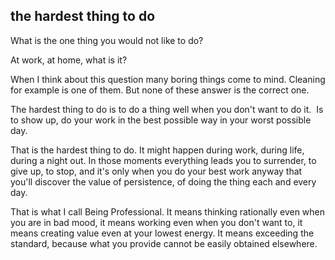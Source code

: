 ## the hardest thing to do

What is the one thing you would not like to do?

At work, at home, what is it?

When I think about this question many boring things come to mind. Cleaning for example is one of them.
But none of these answer is the correct one.

The hardest thing to do is to do a thing well when you don't want to do it.&nbsp;
Is to show up, do your work in the best possible way in your worst possible day.

That is the hardest thing to do. It might happen during work, during life, during a night out.
In those moments everything leads you to surrender, to give up, to stop, and it's only when you do your best work anyway that you'll discover the value of persistence, of doing the thing each and every day.

That is what I call Being Professional.
It means thinking rationally even when you are in bad mood, it means working even when you don't want to, it means creating value even at your lowest energy.
It means exceeding the standard, because what you provide cannot be easily obtained elsewhere.